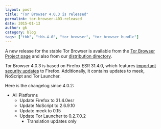```yaml
---
layout: post
title: "Tor Browser 4.0.3 is released"
permalink: tor-browser-403-released
date: 2015-01-13
author: gk
category: blog
tags: ["tbb", "tbb-4.0", "tor browser", "tor browser bundle"]
---
```


A new release for the stable Tor Browser is available from the [Tor Browser Project page](https://www.torproject.org/download/download-easy.html) and also from our [distribution directory](https://www.torproject.org/dist/torbrowser/4.0.3/).

Tor Browser 4.0.3 is based on Firefox ESR 31.4.0, which features [important security updates](https://www.mozilla.org/security/known-vulnerabilities/firefoxESR.html#firefoxesr31.4) to Firefox. Additionally, it contains updates to meek, NoScript and Tor Launcher.

Here is the changelog since 4.0.2:

-   All Platforms
    -   Update Firefox to 31.4.0esr
    -   Update NoScript to 2.6.9.10
    -   Update meek to 0.15
    -   Update Tor Launcher to 0.2.7.0.2
        -   Translation updates only

